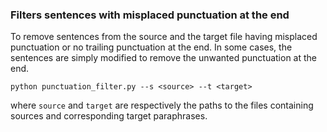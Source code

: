 ### Filters sentences with misplaced punctuation at the end

To remove sentences from the source and the target file having misplaced punctuation or no trailing punctuation at the end. In some cases, the sentences are simply modified to remove the unwanted punctuation at the end.

```
python punctuation_filter.py --s <source> --t <target>
```

where `source` and `target` are respectively the paths to the files containing sources and corresponding target paraphrases.

